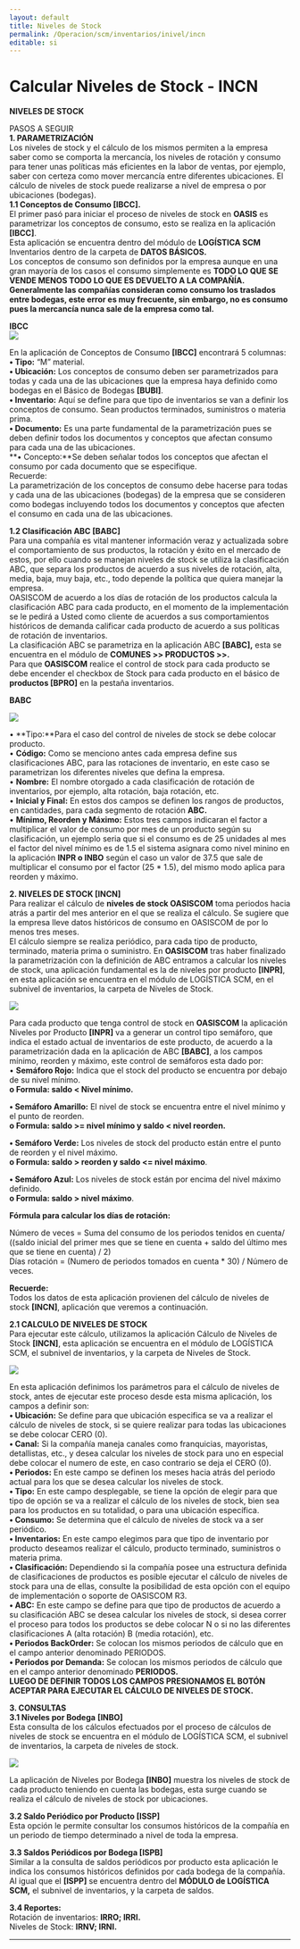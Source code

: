 ```yaml
---
layout: default
title: Niveles de Stock
permalink: /Operacion/scm/inventarios/inivel/incn  
editable: si  
---
```


# Calcular Niveles de Stock - INCN  

**NIVELES DE STOCK**  


PASOS A SEGUIR  
**1.	PARAMETRIZACIÓN**   
Los niveles de stock y el cálculo de los mismos permiten a la empresa saber como se comporta la mercancía, los niveles de rotación y consumo para tener unas políticas más eficientes en la labor de ventas, por ejemplo, saber con certeza como mover mercancía entre diferentes ubicaciones. El cálculo de niveles de stock puede realizarse a nivel de empresa o por ubicaciones (bodegas).   
**1.1	Conceptos de Consumo [IBCC].**  
El primer pasó para iniciar el proceso de niveles de stock en **OASIS** es parametrizar los conceptos de consumo, esto se realiza en la aplicación **[IBCC]**.    
Esta aplicación se encuentra dentro del módulo de **LOGÍSTICA SCM** Inventarios dentro de la carpeta de **DATOS BÁSICOS.**   
Los conceptos de consumo son definidos por la empresa aunque en una gran mayoría de los casos el consumo simplemente es **TODO LO QUE SE VENDE MENOS TODO LO QUE ES DEVUELTO A LA COMPAÑÍA.**   
**Generalmente las compañías consideran como consumo los traslados entre bodegas, este error es muy frecuente, sin embargo, no es consumo pues la mercancía nunca sale de la empresa como tal.**   

**IBCC**  
![](ibcc11.png)  


En la aplicación de Conceptos de Consumo **[IBCC]** encontrará 5 columnas:  
**•	Tipo:** “M” material.  
**•	Ubicación:** Los conceptos de consumo deben ser parametrizados para todas y cada una de las ubicaciones que la empresa haya definido como bodegas en el Básico de Bodegas **[BUBI]**.   
**•	Inventario:** Aquí se define para que tipo de inventarios se van a definir los conceptos de consumo. Sean productos terminados, suministros o materia prima.   
**•	Documento:** Es una parte fundamental de la parametrización pues se deben definir todos los documentos y conceptos que afectan consumo para cada una de las ubicaciones.   
**•	Concepto:**Se deben señalar todos los conceptos que afectan el consumo por cada documento que se especifique.   
Recuerde:   
La parametrización de los conceptos de consumo debe hacerse para todas y cada una de las ubicaciones (bodegas) de la empresa que se consideren como bodegas incluyendo todos los documentos y conceptos que afecten el consumo en cada una de las ubicaciones.   

**1.2  	Clasificación ABC  [BABC]**  
Para una compañía es vital mantener información veraz y actualizada sobre el comportamiento de sus productos, la rotación y éxito en el mercado de estos, por ello cuando se manejan niveles de stock se utiliza la clasificación ABC, que separa los productos de acuerdo a sus niveles de rotación, alta, media, baja, muy baja, etc., todo depende la política que quiera manejar la empresa.   
OASISCOM de acuerdo a los días de rotación de los productos calcula la clasificación ABC para cada producto, en el momento de la implementación se le pedirá a Usted como cliente de acuerdos a sus comportamientos históricos de demanda calificar cada producto de acuerdo a sus políticas de rotación de inventarios.    
La clasificación ABC se parametriza en la aplicación ABC **[BABC],** esta se encuentra en el módulo de **COMUNES >> PRODUCTOS >>.**  
Para que **OASISCOM** realice el control de stock para cada producto se debe encender el checkbox de Stock para cada producto en el básico de **productos [BPRO]** en la pestaña inventarios.   

**BABC**  

![](babc11.png)  

•	**Tipo:**Para el caso del control de niveles de stock se debe colocar producto.   
•	**Código:** Como se menciono antes cada empresa define sus clasificaciones ABC, para las rotaciones de inventario, en este caso se parametrizan los diferentes niveles que defina la empresa.   
•	**Nombre:** El nombre otorgado a cada clasificación de rotación de inventarios, por ejemplo, alta rotación, baja rotación, etc.   
•	**Inicial y Final:** En estos dos campos se definen los rangos de productos, en cantidades, para cada segmento de rotación **ABC.**   
•	**Mínimo, Reorden y Máximo:** Estos tres campos indicaran el factor a multiplicar el valor de consumo por mes de un producto según su clasificación, un ejemplo seria que si el consumo es de 25 unidades al mes el factor del nivel mínimo es de 1.5 el sistema asignara como nivel minino en la aplicación **INPR o INBO** según el caso un valor de 37.5 que sale de multiplicar el consumo por el factor (25 * 1.5), del mismo modo aplica para reorden y máximo.    

**2.	 NIVELES DE STOCK   [INCN]**  
Para realizar el cálculo de **niveles de stock OASISCOM** toma periodos hacia atrás a partir del mes anterior en el que se realiza el cálculo. Se sugiere que la empresa lleve datos históricos de consumo en OASISCOM de por lo menos tres meses.   
El cálculo siempre se realiza periódico, para cada tipo de producto, terminado, materia prima o suministro. 
En **OASISCOM** tras haber finalizado la parametrización con la definición de ABC entramos a calcular los niveles de stock, una aplicación fundamental es la de niveles por producto **[INPR]**, en esta aplicación se encuentra en el módulo de LOGÍSTICA SCM, en el subnivel de inventarios, la carpeta de Niveles de Stock.   

![](inpr22.png)  

Para cada producto que tenga control de stock en **OASISCOM** la aplicación Niveles por Producto **[INPR]** va a generar un control tipo semáforo, que indica el estado actual de inventarios de este producto, de acuerdo a la parametrización dada en la aplicación de ABC **[BABC]**, a los campos mínimo, reorden y máximo, este control de semáforos esta dado por:   
•	**Semáforo Rojo:** Indica que el stock del producto se encuentra por debajo de su nivel mínimo.   
**o	Formula: saldo < Nivel mínimo.**   

**•	Semáforo Amarillo:** El nivel de stock se encuentra entre el nivel mínimo y el punto de reorden.    
**o	Formula: saldo >= nivel mínimo y saldo < nivel reorden.**  

**•	Semáforo Verde:** Los niveles de stock del producto están entre el punto de reorden y el nivel máximo.   
**o	Formula: saldo > reorden y saldo <= nivel máximo**.  

**•	Semáforo Azul:** Los niveles de stock están por encima del nivel máximo definido.   
**o	Formula: saldo > nivel máximo**.   


**Fórmula para calcular los días de rotación:**   

Número de veces = Suma del consumo de los periodos tenidos en cuenta/ ((saldo inicial del primer mes que se tiene en cuenta + saldo del último mes que se tiene en cuenta) / 2)  
Días rotación = (Numero de periodos tomados en cuenta * 30) / Número de veces.  

**Recuerde:**   
Todos los datos de esta aplicación provienen del cálculo de niveles de stock **[INCN]**, aplicación que veremos a continuación.   

**2.1	CALCULO DE NIVELES DE STOCK**   
Para ejecutar este cálculo, utilizamos la aplicación Cálculo de Niveles de Stock **[INCN]**, esta aplicación se encuentra en el módulo de LOGÍSTICA SCM, el subnivel de inventarios, y la carpeta de Niveles de Stock.   

![](incn2.png)   

En esta aplicación definimos los parámetros para el cálculo de niveles de stock, antes de ejecutar este proceso desde esta misma aplicación, los campos a definir son:   
**•	Ubicación:** Se define para que ubicación especifica se va a realizar el cálculo de niveles de stock, si se quiere realizar para todas las ubicaciones se debe colocar CERO (0).   
**•	Canal:** Si la compañía maneja canales como franquicias, mayoristas, detallistas, etc., y desea calcular los niveles de stock para uno en especial debe colocar el numero de este, en caso contrario se deja el CERO (0).  
**•	Periodos:** En este campo se definen los meses hacia atrás del periodo actual para los que se desea calcular los niveles de stock.   
**•	Tipo:** En este campo desplegable, se tiene la opción de elegir para que tipo de opción se va a realizar el cálculo de los niveles de stock, bien sea para los productos en su totalidad, o para una ubicación específica.   
**•	Consumo:** Se determina que el cálculo de niveles de stock va a ser periódico.   
**•	Inventarios:** En este campo elegimos para que tipo de inventario por producto deseamos realizar el cálculo, producto terminado, suministros o materia prima.   
**•	Clasificación:** Dependiendo si la compañía posee una estructura definida de clasificaciones de productos es posible ejecutar el cálculo de niveles de stock para una de ellas, consulte la posibilidad de esta opción con el equipo de implementación o soporte de OASISCOM R3.   
**•	ABC:** En este campo se define para que tipo de productos de acuerdo a su clasificación ABC se desea calcular los niveles de stock, si desea correr el proceso para todos los productos se debe colocar N o si no las diferentes clasificaciones A (alta rotación) B (media rotación), etc.   
**•	Periodos BackOrder:** Se colocan los mismos periodos de cálculo que en el campo anterior denominado PERIODOS.   
**•	 Periodos por Demanda:** Se colocan los mismos periodos de cálculo que en el campo anterior denominado **PERIODOS.  
LUEGO DE DEFINIR TODOS LOS CAMPOS PRESIONAMOS EL BOTÓN ACEPTAR PARA EJECUTAR EL CÁLCULO DE NIVELES DE STOCK.**   


**3.	CONSULTAS**   
**3.1	Niveles por Bodega** **[INBO]**   
Esta consulta de los cálculos efectuados por el proceso de cálculos de niveles de stock se encuentra en el módulo de LOGÍSTICA SCM, el subnivel de inventarios, la carpeta de niveles de stock.   

![](inbo4.png)  

La aplicación de Niveles por Bodega **[INBO]** muestra los niveles de stock de cada producto teniendo en cuenta las bodegas, esta surge cuando se realiza el cálculo de niveles de stock por ubicaciones.   

**3.2	Saldo Periódico por Producto [ISSP]**   
Esta opción le permite consultar los consumos históricos de la compañía en un periodo de tiempo determinado a nivel de toda la empresa.   

**3.3	Saldos Periódicos por Bodega [ISPB]**  
Similar a la consulta de saldos periódicos por producto esta aplicación le indica los consumos históricos definidos por cada bodega de la compañía. Al igual que el **[ISPP]** se encuentra dentro del **MÓDULO de LOGÍSTICA SCM,** el subnivel de inventarios, y la carpeta de saldos.   

**3.4	Reportes:**  
Rotación de inventarios:  **IRRO; IRRI.**  
Niveles de Stock: **IRNV; IRNI.**   

***********














